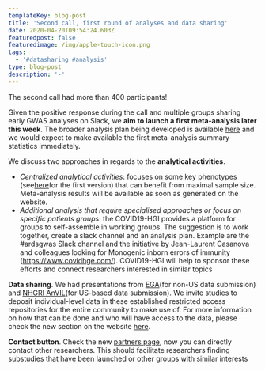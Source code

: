```yaml
---
templateKey: blog-post
title: 'Second call, first round of analyses and data sharing'
date: 2020-04-20T09:54:24.603Z
featuredpost: false
featuredimage: /img/apple-touch-icon.png
tags:
  - '#datasharing #analysis'
type: blog-post
description: '-'
---
```

The second call had more than 400 participants!



Given the positive response during the call and multiple groups sharing early GWAS analyses on Slack, we **aim to launch a first meta-analysis later this week**. The broader analysis plan being developed is available [here](https://docs.google.com/document/d/1Pcq1jttF8W7ifEUXA6-a1WVMsUyEoAybS6IqvuP-Uv8/edit) and we would expect to make available the first meta-analysis summary statistics immediately.



We discuss two approaches in regards to the **analytical activities**.

* *Centralized analytical activities*: focuses on some key phenotypes (see[here](https://docs.google.com/document/d/1eMdzhO5xk-MACxjz-kOUJLP6Jort5KuwoOa_u-aZPHs/edit?usp=sharing)for the first version) that can benefit from maximal sample size. Meta-analysis results will be available as soon as generated on the website.
* *Additional analysis that require specialised approaches or focus on specific patients groups*: the COVID19-HGI provides a platform for groups to self-assemble in working groups. The suggestion is to work together, create a slack channel and an analysis plan. Example are the #ardsgwas Slack channel and the initiative by Jean-Laurent Casanova and colleagues looking for Monogenic inborn errors of immunity (<https://www.covidhge.com/>). COVID19-HGI will help to sponsor these efforts and connect researchers interested in similar topics



**Data sharing**. We had presentations from [EGA](https://ega-archive.org/)(for non-US data submission) and [NHGRI AnVIL](https://anvilproject.org/)(for US-based data submission). We invite studies to deposit individual-level data in these established restricted access repositories for the entire community to make use of. For more information on how that can be done and who will have access to the data, please check the new section on the website [here](https://www.covid19hg.org/data-sharing/).



**Contact button**. Check the new [partners page](https://www.covid19hg.org/partners/), now you can directly contact other researchers. This should facilitate researchers finding substudies that have been launched or other groups with similar interests
